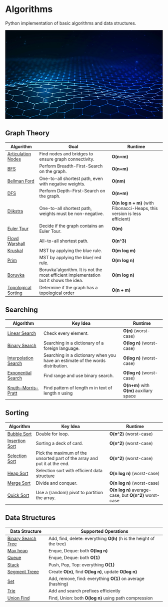 # Algorithms

Python implementation of basic algorithms and data structures. 

![Alt text](/wallpaper.jpg?raw=true "Title")


## Graph Theory

Algorithm  | Goal | Runtime
------------- | ------------- | -------------
[Articulation Nodes](/graphs/connectivity.py)  | Find nodes and bridges to ensure graph connectivity. | **O(n+m)**
[BFS](/graphs/bfs.py)  | Perform Breadth-First-Search on the graph. | **O(n+m)**
[Bellman Ford](/graphs/bellman_ford.py)  | One-to-all shortest path, even with negative weights. | **O(nm)**
[DFS](/graphs/dfs.py)  | Perform Depth-First-Search on the graph. | **O(n+m)**
[Dijkstra](/graphs/dijkstra.py)  | One-to-all shortest path, weights must be non-negative. | **O(n log n + m)** (with Fibonacci-Heaps, this version is less efficient)
[Euler Tour](/graphs/euler.py)  | Decide if the graph contains an Euler Tour. | **O(m)** 
[Floyd Warshall](/graphs/floyd_warshall.py)  | All-to-all shortest path. | **O(n^3)** 
[Kruskal](/graphs/kruskal.py)  | MST by applying the blue rule. | **O(m log m)** 
[Prim](/graphs/prim.py)  | MST by applying the blue/ red rule. | **O(m log n)**
[Boruvka](/graphs/boruvka.py)  | Boruvka'algorithm. It is not the most efficient implementation but it shows the idea. | **O(m log n)**
[Topological Sorting](/graphs/topo_sort.py)  | Determine if the graph has a topological order | **O(n + m)**

## Searching

Algorithm  | Key Idea | Runtime
------------- | ------------- | -------------
[Linear Search](/searching/linear_search.py)  | Check every element. | **O(n)** (worst-case)
[Binary Search](/searching/binary_search.py)  | Searching in a dictionary of a foreign language. | **O(log n)** (worst-case)
[Interpolation Search](/searching/interpolation_search.py)  | Searching in a dictionary when you have an estimate of the words distribution. | **O(log n)** (worst-case)
[Exponential Search](/searching/exponential_search.py)  | Find range and use binary search. | **O(log n)** (worst-case)
[Knuth-Morris-Pratt](/searching/pattern_matching.py) | Find pattern of length m in text of length n using | **O(n+m)** with **O(m)** auxiliary space
## Sorting

Algorithm  | Key Idea | Runtime
------------- | ------------- | -------------
[Bubble Sort](/sorting/bubble_sort.py)  | Double for loop. | **O(n^2)** (worst-case)
[Insertion Sort](/sorting/insertion_sort.py)  | Sorting a deck of card. | **O(n^2)** (worst-case)
[Selection Sort](/sorting/selection_sort.py)  | Pick the maximum of the unsorted part of the array and put it at the end. | **O(n^2)** (worst-case)
[Heap Sort](/sorting/heap_sort.py)  | Selection sort with efficient data structure | **O(n log n)** (worst-case)
[Merge Sort](/sorting/merge_sort.py)  | Divide and conquer. | **O(n log n)** (worst-case)
[Quick Sort](/sorting/quick_sort.py)  | Use a (random) pivot to partition the array. | **O(n log n)** average-case, but **O(n^2)** worst-case

## Data Structures

Data Structure  | Supported Operations 
------------- | -------------
[Binary Search Tree](/data_structures/binary_search_tree.py)  | Add, find, delete: everything **O(h)** (h is the height of the tree)
[Max heap](/data_structures/max_heap.py)  | Enque, Deque: both **O(log n)**
[Queue](/data_structures/queue.py)  | Enque, Deque: both **O(1)** 
[Stack](/data_structures/stack.py)  | Push, Pop, Top: everything **O(1)**
[Segment Treee](/data_structures/segment_tree.py) | Create **O(n)**, find **O(log n)**, update **O(log n)**
[Set](/data_structures/set.py)  | Add, remove, find: everything **O(1)** on average (hashing)
[Trie](/data_structures/trie.py)  | Add and search prefixes efficiently | Find **O(k)**
[Union Find](/data_structures/union_find.py)  | Find, Union: both **O(log n)** using path compression 
